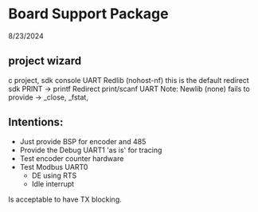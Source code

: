 # Board Support Package
8/23/2024
## project wizard
c  project, sdk console UART
Redlib (nohost-nf) this is the default
redirect sdk PRINT -> printf
Redirect print/scanf UART
Note:  Newlib (none) fails to provide ->  _close, _fstat,

## Intentions:
- Just provide BSP for encoder and 485
-  Provide the Debug UART1  'as is'  for tracing
- Test encoder counter hardware
- Test Modbus UART0 
    - DE using RTS
    - Idle interrupt

Is acceptable to have TX blocking.



